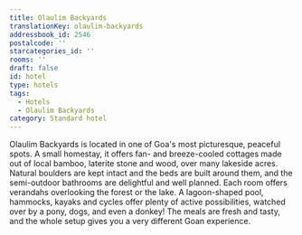 ```yaml
---
title: Olaulim Backyards
translationKey: olaulim-backyards
addressbook_id: 2546
postalcode: ''
starcategories_id: ''
rooms: ''
draft: false
id: hotel
type: hotels
tags:
  - Hotels
  - Olaulim Backyards
category: Standard hotel
---
```

Olaulim Backyards is located in one of Goa's most picturesque, peaceful spots. A small homestay, it offers fan- and breeze-cooled cottages made out of local bamboo, laterite stone and wood, over many lakeside acres. Natural boulders are kept intact and the beds are built around them, and the semi-outdoor bathrooms are delightful and well planned. Each room offers verandahs overlooking the forest or the lake. A lagoon-shaped pool, hammocks, kayaks and cycles offer plenty of active possibilities, watched over by a pony, dogs, and even a donkey! The meals are fresh and tasty, and the whole setup gives you a very different Goan experience. 